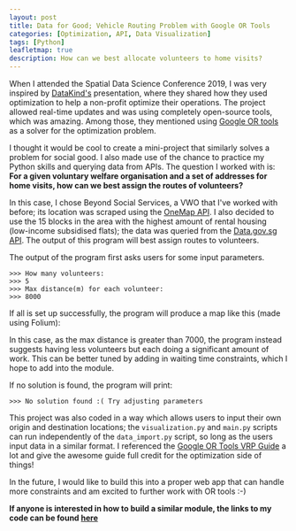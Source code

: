 ```yaml
---
layout: post
title: Data for Good; Vehicle Routing Problem with Google OR Tools
categories: [Optimization, API, Data Visualization]
tags: [Python]
leafletmap: true
description: How can we best allocate volunteers to home visits?
---
```


When I attended the Spatial Data Science Conference 2019, I was very inspired by [DataKind's](https://www.datakind.org/) presentation, where they shared how they used optimization to help a non-profit optimize their operations. The project allowed real-time updates and was using completely open-source tools, which was amazing. Among those, they mentioned using [Google OR tools](https://developers.google.com/optimization) as a solver for the optimization problem. 

I thought it would be cool to create a mini-project that similarly solves a problem for social good. I also made use of the chance to practice my Python skills and querying data from APIs. The question I worked with is: **For a given voluntary welfare organisation and a set of addresses for home visits, how can we best assign the routes of volunteers?**

In this case, I chose Beyond Social Services, a VWO that I've worked with before; its location was scraped using the [OneMap API](https://docs.onemap.sg/). I also decided to use the 15 blocks in the area with the highest amount of rental housing (low-income subsidised flats); the data was queried from the [Data.gov.sg API](https://data.gov.sg/developer). The output of this program will best assign routes to volunteers.

The output of the program first asks users for some input parameters.

```shell
>>> How many volunteers:
>>> 5
>>> Max distance(m) for each volunteer:
>>> 8000
```

If all is set up successfully, the program will produce a map like this (made using Folium):

<div class="folium-map" id="map_89d9655134c54491a09772239bcfbbc0" ></div>
<script data-for = "map_89d9655134c54491a09772239bcfbbc0">    
    
            var map_89d9655134c54491a09772239bcfbbc0 = L.map(
                "map_89d9655134c54491a09772239bcfbbc0",
                {
                    center: [1.278261, 103.82337360000001],
                    crs: L.CRS.EPSG3857,
                    zoom: 15,
                    zoomControl: true,
                    preferCanvas: false,
                }
            );

            

        
    
            var tile_layer_2d305dbb321f4d5fab9951b66eaccc39 = L.tileLayer(
                "https://{s}.tile.openstreetmap.org/{z}/{x}/{y}.png",
                {"attribution": "Data by \u0026copy; \u003ca href=\"http://openstreetmap.org\"\u003eOpenStreetMap\u003c/a\u003e, under \u003ca href=\"http://www.openstreetmap.org/copyright\"\u003eODbL\u003c/a\u003e.", "detectRetina": false, "maxNativeZoom": 18, "maxZoom": 18, "minZoom": 0, "noWrap": false, "opacity": 1, "subdomains": "abc", "tms": false}
            ).addTo(map_89d9655134c54491a09772239bcfbbc0);
        
    
            var circle_marker_06ac7343f87848c494c09fa1bef2f974 = L.circleMarker(
                [1.288261, 103.8283736],
                {"bubblingMouseEvents": true, "color": "cadetblue", "dashArray": null, "dashOffset": null, "fill": true, "fillColor": "cadetblue", "fillOpacity": 0.7, "fillRule": "evenodd", "lineCap": "round", "lineJoin": "round", "opacity": 1.0, "radius": 10, "stroke": true, "weight": 3}
            ).addTo(map_89d9655134c54491a09772239bcfbbc0);
        
    
            circle_marker_06ac7343f87848c494c09fa1bef2f974.bindTooltip(
                `<div>
                     <b>Node</b>: 0<br><b>Address:</b> 26, Jalan Klinik, Singapore 160026<br>
                 </div>`,
                {"sticky": true}
            );
        
    
            var circle_marker_576590c7dd9c4a8692e628f5906e8a74 = L.circleMarker(
                [1.288261, 103.8283736],
                {"bubblingMouseEvents": true, "color": "red", "dashArray": null, "dashOffset": null, "fill": true, "fillColor": "red", "fillOpacity": 0.7, "fillRule": "evenodd", "lineCap": "round", "lineJoin": "round", "opacity": 1.0, "radius": 10, "stroke": true, "weight": 3}
            ).addTo(map_89d9655134c54491a09772239bcfbbc0);
        
    
            circle_marker_576590c7dd9c4a8692e628f5906e8a74.bindTooltip(
                `<div>
                     <b>Node</b>: 0<br><b>Address:</b> 26, Jalan Klinik, Singapore 160026<br>
                 </div>`,
                {"sticky": true}
            );
        
    
            var circle_marker_304d17d9b036477689dee62040c88e14 = L.circleMarker(
                [1.288261, 103.8283736],
                {"bubblingMouseEvents": true, "color": "cadetblue", "dashArray": null, "dashOffset": null, "fill": true, "fillColor": "cadetblue", "fillOpacity": 0.7, "fillRule": "evenodd", "lineCap": "round", "lineJoin": "round", "opacity": 1.0, "radius": 10, "stroke": true, "weight": 3}
            ).addTo(map_89d9655134c54491a09772239bcfbbc0);
        
    
            circle_marker_304d17d9b036477689dee62040c88e14.bindTooltip(
                `<div>
                     <b>Node</b>: 0<br><b>Address:</b> 26, Jalan Klinik, Singapore 160026<br>
                 </div>`,
                {"sticky": true}
            );
        
    
            var circle_marker_25c95cc87fd64f909aaca8bc84fb4431 = L.circleMarker(
                [1.2875293, 103.8284641],
                {"bubblingMouseEvents": true, "color": "cadetblue", "dashArray": null, "dashOffset": null, "fill": true, "fillColor": "cadetblue", "fillOpacity": 0.7, "fillRule": "evenodd", "lineCap": "round", "lineJoin": "round", "opacity": 1.0, "radius": 10, "stroke": true, "weight": 3}
            ).addTo(map_89d9655134c54491a09772239bcfbbc0);
        
    
            circle_marker_25c95cc87fd64f909aaca8bc84fb4431.bindTooltip(
                `<div>
                     <b>Node</b>: 6<br><b>Address:</b> 32, Jln Bt Ho Swee, Singapore<br>
                 </div>`,
                {"sticky": true}
            );
        
    
            var circle_marker_69692b65d79b40bf88e739d045c05a70 = L.circleMarker(
                [1.2841611, 103.8160563],
                {"bubblingMouseEvents": true, "color": "cadetblue", "dashArray": null, "dashOffset": null, "fill": true, "fillColor": "cadetblue", "fillOpacity": 0.7, "fillRule": "evenodd", "lineCap": "round", "lineJoin": "round", "opacity": 1.0, "radius": 10, "stroke": true, "weight": 3}
            ).addTo(map_89d9655134c54491a09772239bcfbbc0);
        
    
            circle_marker_69692b65d79b40bf88e739d045c05a70.bindTooltip(
                `<div>
                     <b>Node</b>: 2<br><b>Address:</b> 161, Bt Merah Ctrl, Singapore<br>
                 </div>`,
                {"sticky": true}
            );
        
    
            var circle_marker_219f4b035e034d7bbfc3f0664b4312d6 = L.circleMarker(
                [1.2859148, 103.8030157],
                {"bubblingMouseEvents": true, "color": "cadetblue", "dashArray": null, "dashOffset": null, "fill": true, "fillColor": "cadetblue", "fillOpacity": 0.7, "fillRule": "evenodd", "lineCap": "round", "lineJoin": "round", "opacity": 1.0, "radius": 10, "stroke": true, "weight": 3}
            ).addTo(map_89d9655134c54491a09772239bcfbbc0);
        
    
            circle_marker_219f4b035e034d7bbfc3f0664b4312d6.bindTooltip(
                `<div>
                     <b>Node</b>: 11<br><b>Address:</b> 125, Bt Merah Lane 1, Singapore<br>
                 </div>`,
                {"sticky": true}
            );
        
    
            var circle_marker_f7cb7532b5f44a3f98f2982a0c7e0c6c = L.circleMarker(
                [1.2861242, 103.8048268],
                {"bubblingMouseEvents": true, "color": "cadetblue", "dashArray": null, "dashOffset": null, "fill": true, "fillColor": "cadetblue", "fillOpacity": 0.7, "fillRule": "evenodd", "lineCap": "round", "lineJoin": "round", "opacity": 1.0, "radius": 10, "stroke": true, "weight": 3}
            ).addTo(map_89d9655134c54491a09772239bcfbbc0);
        
    
            circle_marker_f7cb7532b5f44a3f98f2982a0c7e0c6c.bindTooltip(
                `<div>
                     <b>Node</b>: 10<br><b>Address:</b> 119, Bt Merah Lane 1, Singapore<br>
                 </div>`,
                {"sticky": true}
            );
        
    
            var circle_marker_86bb8d7cc00d4746be416040e9e63bbf = L.circleMarker(
                [1.2864623, 103.8098075],
                {"bubblingMouseEvents": true, "color": "cadetblue", "dashArray": null, "dashOffset": null, "fill": true, "fillColor": "cadetblue", "fillOpacity": 0.7, "fillRule": "evenodd", "lineCap": "round", "lineJoin": "round", "opacity": 1.0, "radius": 10, "stroke": true, "weight": 3}
            ).addTo(map_89d9655134c54491a09772239bcfbbc0);
        
    
            circle_marker_86bb8d7cc00d4746be416040e9e63bbf.bindTooltip(
                `<div>
                     <b>Node</b>: 3<br><b>Address:</b> 28, Hoy Fatt Rd, Singapore<br>
                 </div>`,
                {"sticky": true}
            );
        
    
            var circle_marker_4a71b53e1fa54d34a9e02b2ed8874927 = L.circleMarker(
                [1.288261, 103.8283736],
                {"bubblingMouseEvents": true, "color": "red", "dashArray": null, "dashOffset": null, "fill": true, "fillColor": "red", "fillOpacity": 0.7, "fillRule": "evenodd", "lineCap": "round", "lineJoin": "round", "opacity": 1.0, "radius": 10, "stroke": true, "weight": 3}
            ).addTo(map_89d9655134c54491a09772239bcfbbc0);
        
    
            circle_marker_4a71b53e1fa54d34a9e02b2ed8874927.bindTooltip(
                `<div>
                     <b>Node</b>: 0<br><b>Address:</b> 26, Jalan Klinik, Singapore 160026<br>
                 </div>`,
                {"sticky": true}
            );
        
    
            var poly_line_336954756f5e450cb34ba86280be2155 = L.polyline(
                [[1.288261, 103.8283736], [1.2875293, 103.8284641], [1.2841611, 103.8160563], [1.2859148, 103.8030157], [1.2861242, 103.8048268], [1.2864623, 103.8098075], [1.288261, 103.8283736]],
                {"bubblingMouseEvents": true, "color": "blue", "dashArray": null, "dashOffset": null, "fill": false, "fillColor": "blue", "fillOpacity": 0.2, "fillRule": "evenodd", "lineCap": "round", "lineJoin": "round", "noClip": false, "opacity": 1.0, "smoothFactor": 1.0, "stroke": true, "weight": 3}
            ).addTo(map_89d9655134c54491a09772239bcfbbc0);
        
    
            poly_line_336954756f5e450cb34ba86280be2155.bindTooltip(
                `<div>
                     <b>Person ID</b>: 1<br><b>Distance Travelled</b>: 7929m<br>
                 </div>`,
                {"sticky": true}
            );
        
    
            var circle_marker_9686c65ac76844d5a91b8bc9272fd1d7 = L.circleMarker(
                [1.288261, 103.8283736],
                {"bubblingMouseEvents": true, "color": "cadetblue", "dashArray": null, "dashOffset": null, "fill": true, "fillColor": "cadetblue", "fillOpacity": 0.7, "fillRule": "evenodd", "lineCap": "round", "lineJoin": "round", "opacity": 1.0, "radius": 10, "stroke": true, "weight": 3}
            ).addTo(map_89d9655134c54491a09772239bcfbbc0);
        
    
            circle_marker_9686c65ac76844d5a91b8bc9272fd1d7.bindTooltip(
                `<div>
                     <b>Node</b>: 0<br><b>Address:</b> 26, Jalan Klinik, Singapore 160026<br>
                 </div>`,
                {"sticky": true}
            );
        
    
            var circle_marker_f55441a90af24826a85566cb8d2c1b1c = L.circleMarker(
                [1.2803001, 103.8263877],
                {"bubblingMouseEvents": true, "color": "cadetblue", "dashArray": null, "dashOffset": null, "fill": true, "fillColor": "cadetblue", "fillOpacity": 0.7, "fillRule": "evenodd", "lineCap": "round", "lineJoin": "round", "opacity": 1.0, "radius": 10, "stroke": true, "weight": 3}
            ).addTo(map_89d9655134c54491a09772239bcfbbc0);
        
    
            circle_marker_f55441a90af24826a85566cb8d2c1b1c.bindTooltip(
                `<div>
                     <b>Node</b>: 1<br><b>Address:</b> 111, Jln Bt Merah, Singapore<br>
                 </div>`,
                {"sticky": true}
            );
        
    
            var circle_marker_06dfd1035c3a43689f0cfa730612a187 = L.circleMarker(
                [1.270435, 103.8232283],
                {"bubblingMouseEvents": true, "color": "cadetblue", "dashArray": null, "dashOffset": null, "fill": true, "fillColor": "cadetblue", "fillOpacity": 0.7, "fillRule": "evenodd", "lineCap": "round", "lineJoin": "round", "opacity": 1.0, "radius": 10, "stroke": true, "weight": 3}
            ).addTo(map_89d9655134c54491a09772239bcfbbc0);
        
    
            circle_marker_06dfd1035c3a43689f0cfa730612a187.bindTooltip(
                `<div>
                     <b>Node</b>: 7<br><b>Address:</b> 43, Telok Blangah Rise, Singapore<br>
                 </div>`,
                {"sticky": true}
            );
        
    
            var circle_marker_2e02557fa41540789329de1475607d4b = L.circleMarker(
                [1.2724325, 103.8209836],
                {"bubblingMouseEvents": true, "color": "cadetblue", "dashArray": null, "dashOffset": null, "fill": true, "fillColor": "cadetblue", "fillOpacity": 0.7, "fillRule": "evenodd", "lineCap": "round", "lineJoin": "round", "opacity": 1.0, "radius": 10, "stroke": true, "weight": 3}
            ).addTo(map_89d9655134c54491a09772239bcfbbc0);
        
    
            circle_marker_2e02557fa41540789329de1475607d4b.bindTooltip(
                `<div>
                     <b>Node</b>: 9<br><b>Address:</b> 31, Telok Blangah Rise, Singapore<br>
                 </div>`,
                {"sticky": true}
            );
        
    
            var circle_marker_af65a8d61f94453abaab21930d34d0cf = L.circleMarker(
                [1.2784398, 103.8194072],
                {"bubblingMouseEvents": true, "color": "cadetblue", "dashArray": null, "dashOffset": null, "fill": true, "fillColor": "cadetblue", "fillOpacity": 0.7, "fillRule": "evenodd", "lineCap": "round", "lineJoin": "round", "opacity": 1.0, "radius": 10, "stroke": true, "weight": 3}
            ).addTo(map_89d9655134c54491a09772239bcfbbc0);
        
    
            circle_marker_af65a8d61f94453abaab21930d34d0cf.bindTooltip(
                `<div>
                     <b>Node</b>: 14<br><b>Address:</b> 7, Telok Blangah Cres, Singapore<br>
                 </div>`,
                {"sticky": true}
            );
        
    
            var circle_marker_2f33ebe834b345e09a85737e0616f549 = L.circleMarker(
                [1.2784398, 103.8194072],
                {"bubblingMouseEvents": true, "color": "cadetblue", "dashArray": null, "dashOffset": null, "fill": true, "fillColor": "cadetblue", "fillOpacity": 0.7, "fillRule": "evenodd", "lineCap": "round", "lineJoin": "round", "opacity": 1.0, "radius": 10, "stroke": true, "weight": 3}
            ).addTo(map_89d9655134c54491a09772239bcfbbc0);
        
    
            circle_marker_2f33ebe834b345e09a85737e0616f549.bindTooltip(
                `<div>
                     <b>Node</b>: 15<br><b>Address:</b> 7, Telok Blangah Cres, Singapore<br>
                 </div>`,
                {"sticky": true}
            );
        
    
            var circle_marker_0d9224db834b49079da498d0a8b939c7 = L.circleMarker(
                [1.2879695, 103.8281924],
                {"bubblingMouseEvents": true, "color": "cadetblue", "dashArray": null, "dashOffset": null, "fill": true, "fillColor": "cadetblue", "fillOpacity": 0.7, "fillRule": "evenodd", "lineCap": "round", "lineJoin": "round", "opacity": 1.0, "radius": 10, "stroke": true, "weight": 3}
            ).addTo(map_89d9655134c54491a09772239bcfbbc0);
        
    
            circle_marker_0d9224db834b49079da498d0a8b939c7.bindTooltip(
                `<div>
                     <b>Node</b>: 4<br><b>Address:</b> 28, Jln Klinik, Singapore<br>
                 </div>`,
                {"sticky": true}
            );
        
    
            var circle_marker_5cd905d49f614b71a809040ca1f75061 = L.circleMarker(
                [1.288261, 103.8283736],
                {"bubblingMouseEvents": true, "color": "red", "dashArray": null, "dashOffset": null, "fill": true, "fillColor": "red", "fillOpacity": 0.7, "fillRule": "evenodd", "lineCap": "round", "lineJoin": "round", "opacity": 1.0, "radius": 10, "stroke": true, "weight": 3}
            ).addTo(map_89d9655134c54491a09772239bcfbbc0);
        
    
            circle_marker_5cd905d49f614b71a809040ca1f75061.bindTooltip(
                `<div>
                     <b>Node</b>: 0<br><b>Address:</b> 26, Jalan Klinik, Singapore 160026<br>
                 </div>`,
                {"sticky": true}
            );
        
    
            var poly_line_4fe0fecc50c444c581ee0fdf48653c55 = L.polyline(
                [[1.288261, 103.8283736], [1.2803001, 103.8263877], [1.270435, 103.8232283], [1.2724325, 103.8209836], [1.2784398, 103.8194072], [1.2784398, 103.8194072], [1.2879695, 103.8281924], [1.288261, 103.8283736]],
                {"bubblingMouseEvents": true, "color": "green", "dashArray": null, "dashOffset": null, "fill": false, "fillColor": "green", "fillOpacity": 0.2, "fillRule": "evenodd", "lineCap": "round", "lineJoin": "round", "noClip": false, "opacity": 1.0, "smoothFactor": 1.0, "stroke": true, "weight": 3}
            ).addTo(map_89d9655134c54491a09772239bcfbbc0);
        
    
            poly_line_4fe0fecc50c444c581ee0fdf48653c55.bindTooltip(
                `<div>
                     <b>Person ID</b>: 2<br><b>Distance Travelled</b>: 7271m<br>
                 </div>`,
                {"sticky": true}
            );
        
    
            var circle_marker_bb7a5f6984134266a61ceee1b1d7e950 = L.circleMarker(
                [1.288261, 103.8283736],
                {"bubblingMouseEvents": true, "color": "cadetblue", "dashArray": null, "dashOffset": null, "fill": true, "fillColor": "cadetblue", "fillOpacity": 0.7, "fillRule": "evenodd", "lineCap": "round", "lineJoin": "round", "opacity": 1.0, "radius": 10, "stroke": true, "weight": 3}
            ).addTo(map_89d9655134c54491a09772239bcfbbc0);
        
    
            circle_marker_bb7a5f6984134266a61ceee1b1d7e950.bindTooltip(
                `<div>
                     <b>Node</b>: 0<br><b>Address:</b> 26, Jalan Klinik, Singapore 160026<br>
                 </div>`,
                {"sticky": true}
            );
        
    
            var circle_marker_4a8d4ac57e68450286de497aab701231 = L.circleMarker(
                [1.2869202, 103.8328117],
                {"bubblingMouseEvents": true, "color": "cadetblue", "dashArray": null, "dashOffset": null, "fill": true, "fillColor": "cadetblue", "fillOpacity": 0.7, "fillRule": "evenodd", "lineCap": "round", "lineJoin": "round", "opacity": 1.0, "radius": 10, "stroke": true, "weight": 3}
            ).addTo(map_89d9655134c54491a09772239bcfbbc0);
        
    
            circle_marker_4a8d4ac57e68450286de497aab701231.bindTooltip(
                `<div>
                     <b>Node</b>: 8<br><b>Address:</b> 2C, Boon Tiong Rd, Singapore<br>
                 </div>`,
                {"sticky": true}
            );
        
    
            var circle_marker_2d1e7fcf52ea4c0895f655890a817d5b = L.circleMarker(
                [1.287945, 103.8187603],
                {"bubblingMouseEvents": true, "color": "cadetblue", "dashArray": null, "dashOffset": null, "fill": true, "fillColor": "cadetblue", "fillOpacity": 0.7, "fillRule": "evenodd", "lineCap": "round", "lineJoin": "round", "opacity": 1.0, "radius": 10, "stroke": true, "weight": 3}
            ).addTo(map_89d9655134c54491a09772239bcfbbc0);
        
    
            circle_marker_2d1e7fcf52ea4c0895f655890a817d5b.bindTooltip(
                `<div>
                     <b>Node</b>: 13<br><b>Address:</b> 80, Redhill Lane, Singapore<br>
                 </div>`,
                {"sticky": true}
            );
        
    
            var circle_marker_677523a073a641a496252ab5c67a9ef1 = L.circleMarker(
                [1.287945, 103.8187603],
                {"bubblingMouseEvents": true, "color": "cadetblue", "dashArray": null, "dashOffset": null, "fill": true, "fillColor": "cadetblue", "fillOpacity": 0.7, "fillRule": "evenodd", "lineCap": "round", "lineJoin": "round", "opacity": 1.0, "radius": 10, "stroke": true, "weight": 3}
            ).addTo(map_89d9655134c54491a09772239bcfbbc0);
        
    
            circle_marker_677523a073a641a496252ab5c67a9ef1.bindTooltip(
                `<div>
                     <b>Node</b>: 12<br><b>Address:</b> 80, Redhill Lane, Singapore<br>
                 </div>`,
                {"sticky": true}
            );
        
    
            var circle_marker_2663523c5fbe4ed19710647e3adc73d8 = L.circleMarker(
                [1.286411, 103.8098657],
                {"bubblingMouseEvents": true, "color": "cadetblue", "dashArray": null, "dashOffset": null, "fill": true, "fillColor": "cadetblue", "fillOpacity": 0.7, "fillRule": "evenodd", "lineCap": "round", "lineJoin": "round", "opacity": 1.0, "radius": 10, "stroke": true, "weight": 3}
            ).addTo(map_89d9655134c54491a09772239bcfbbc0);
        
    
            circle_marker_2663523c5fbe4ed19710647e3adc73d8.bindTooltip(
                `<div>
                     <b>Node</b>: 5<br><b>Address:</b> 28, Jln Bt Merah, Singapore<br>
                 </div>`,
                {"sticky": true}
            );
        
    
            var circle_marker_086a5895d090458ebd9e7acbf6b25703 = L.circleMarker(
                [1.288261, 103.8283736],
                {"bubblingMouseEvents": true, "color": "red", "dashArray": null, "dashOffset": null, "fill": true, "fillColor": "red", "fillOpacity": 0.7, "fillRule": "evenodd", "lineCap": "round", "lineJoin": "round", "opacity": 1.0, "radius": 10, "stroke": true, "weight": 3}
            ).addTo(map_89d9655134c54491a09772239bcfbbc0);
        
    
            circle_marker_086a5895d090458ebd9e7acbf6b25703.bindTooltip(
                `<div>
                     <b>Node</b>: 0<br><b>Address:</b> 26, Jalan Klinik, Singapore 160026<br>
                 </div>`,
                {"sticky": true}
            );
        
    
            var poly_line_f1918756935e4c1391eb0c9cde5b8485 = L.polyline(
                [[1.288261, 103.8283736], [1.2869202, 103.8328117], [1.287945, 103.8187603], [1.287945, 103.8187603], [1.286411, 103.8098657], [1.288261, 103.8283736]],
                {"bubblingMouseEvents": true, "color": "purple", "dashArray": null, "dashOffset": null, "fill": false, "fillColor": "purple", "fillOpacity": 0.2, "fillRule": "evenodd", "lineCap": "round", "lineJoin": "round", "noClip": false, "opacity": 1.0, "smoothFactor": 1.0, "stroke": true, "weight": 3}
            ).addTo(map_89d9655134c54491a09772239bcfbbc0);
        
    
            poly_line_f1918756935e4c1391eb0c9cde5b8485.bindTooltip(
                `<div>
                     <b>Person ID</b>: 3<br><b>Distance Travelled</b>: 7486m<br>
                 </div>`,
                {"sticky": true}
            );
        
    
            var circle_marker_f31fa2195e1343f39bff4edf00e27430 = L.circleMarker(
                [1.288261, 103.8283736],
                {"bubblingMouseEvents": true, "color": "cadetblue", "dashArray": null, "dashOffset": null, "fill": true, "fillColor": "cadetblue", "fillOpacity": 0.7, "fillRule": "evenodd", "lineCap": "round", "lineJoin": "round", "opacity": 1.0, "radius": 10, "stroke": true, "weight": 3}
            ).addTo(map_89d9655134c54491a09772239bcfbbc0);
        
    
            circle_marker_f31fa2195e1343f39bff4edf00e27430.bindTooltip(
                `<div>
                     <b>Node</b>: 0<br><b>Address:</b> 26, Jalan Klinik, Singapore 160026<br>
                 </div>`,
                {"sticky": true}
            );
        
    
            var circle_marker_91da1b95bad04038a641a4eb308d56a1 = L.circleMarker(
                [1.288261, 103.8283736],
                {"bubblingMouseEvents": true, "color": "red", "dashArray": null, "dashOffset": null, "fill": true, "fillColor": "red", "fillOpacity": 0.7, "fillRule": "evenodd", "lineCap": "round", "lineJoin": "round", "opacity": 1.0, "radius": 10, "stroke": true, "weight": 3}
            ).addTo(map_89d9655134c54491a09772239bcfbbc0);
        
    
            circle_marker_91da1b95bad04038a641a4eb308d56a1.bindTooltip(
                `<div>
                     <b>Node</b>: 0<br><b>Address:</b> 26, Jalan Klinik, Singapore 160026<br>
                 </div>`,
                {"sticky": true}
            );
        
</script>


In this case, as the max distance is greater than 7000, the program instead suggests having less volunteers but each doing a significant amount of work. This can be better tuned by adding in waiting time constraints, which I hope to add into the module. 

If no solution is found, the program will print:

```shell
>>> No solution found :( Try adjusting parameters
```

This project was also coded in a way which allows users to input their own origin and destination locations; the `visualization.py` and `main.py` scripts can run independently of the `data_import.py` script, so long as the users input data in a similar format. I referenced the [Google OR Tools VRP Guide](https://developers.google.com/optimization/routing/vrp) a lot and give the awesome guide full credit for the optimization side of things!

In the future, I would like to build this into a proper web app that can handle more constraints and am excited to further work with OR tools :-)

**If anyone is interested in how to build a similar module, the links to my code can be found [here](https://github.com/jolene-lim/personal_projects/tree/master/google-OR)**
